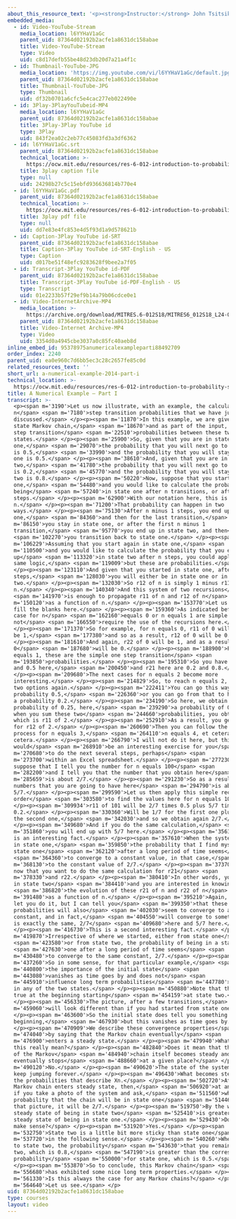 ```yaml
---
about_this_resource_text: '<p><strong>Instructor:</strong> John Tsitsiklis</p>'
embedded_media:
  - id: Video-YouTube-Stream
    media_location: l6YYHaV1aGc
    parent_uid: 87364d02192b2acfe1a8631dc158abae
    title: Video-YouTube-Stream
    type: Video
    uid: c8d17defb55be48d23db20d7a21a4f1c
  - id: Thumbnail-YouTube-JPG
    media_location: 'https://img.youtube.com/vi/l6YYHaV1aGc/default.jpg'
    parent_uid: 87364d02192b2acfe1a8631dc158abae
    title: Thumbnail-YouTube-JPG
    type: Thumbnail
    uid: df32b0701a6cfc5e4cac277eb022490e
  - id: 3Play-3PlayYouTubeid-MP4
    media_location: l6YYHaV1aGc
    parent_uid: 87364d02192b2acfe1a8631dc158abae
    title: 3Play-3Play YouTube id
    type: 3Play
    uid: 843f2ea02c2eb77c45083fd3a3df6362
  - id: l6YYHaV1aGc.srt
    parent_uid: 87364d02192b2acfe1a8631dc158abae
    technical_location: >-
      https://ocw.mit.edu/resources/res-6-012-introduction-to-probability-spring-2018/part-iii-random-processes/a-numerical-example-2014-part-i/l6YYHaV1aGc.srt
    title: 3play caption file
    type: null
    uid: 24298b27c5c15ebfd936636814b770e4
  - id: l6YYHaV1aGc.pdf
    parent_uid: 87364d02192b2acfe1a8631dc158abae
    technical_location: >-
      https://ocw.mit.edu/resources/res-6-012-introduction-to-probability-spring-2018/part-iii-random-processes/a-numerical-example-2014-part-i/l6YYHaV1aGc.pdf
    title: 3play pdf file
    type: null
    uid: dd7e83e4fc853e4d5f93d1a9d578621b
  - id: Caption-3Play YouTube id-SRT
    parent_uid: 87364d02192b2acfe1a8631dc158abae
    title: Caption-3Play YouTube id-SRT-English - US
    type: Caption
    uid: d017be51f48efc9283628f9bee2a7f05
  - id: Transcript-3Play YouTube id-PDF
    parent_uid: 87364d02192b2acfe1a8631dc158abae
    title: Transcript-3Play YouTube id-PDF-English - US
    type: Transcript
    uid: 01e2233b57f29ef9b14a79b06cdce0e1
  - id: Video-InternetArchive-MP4
    media_location: >-
      https://archive.org/download/MITRES.6-012S18/MITRES6_012S18_L24-06_300k.mp4
    parent_uid: 87364d02192b2acfe1a8631dc158abae
    title: Video-Internet Archive-MP4
    type: Video
    uid: 3354d0a4945cbe3037a0c85fc40aeb8d
inline_embed_id: 95378975anumericalexampleparti88492709
order_index: 2240
parent_uid: ea0e960c7d6bb5ec3c28c2657fe85c0d
related_resources_text: ''
short_url: a-numerical-example-2014-part-i
technical_location: >-
  https://ocw.mit.edu/resources/res-6-012-introduction-to-probability-spring-2018/part-iii-random-processes/a-numerical-example-2014-part-i
title: A Numerical Example — Part I
transcript: >-
  <p><span m='3190'>Let us now illustrate, with an example, the calculations of
  n</span> <span m='7180'>step transition probabilities that we have just
  discussed.</span> </p><p><span m='11870'>In this example, we are given a two
  state Markov chain,</span> <span m='18670'>and as part of the input, the one
  step transition</span> <span m='22510'>probabilities between these two
  states.</span> </p><p><span m='25900'>So, given that you are in state
  one,</span> <span m='29070'>the probability that you will next go to state two
  is 0.5,</span> <span m='33990'>and the probability that you will stay in state
  one is 0.5.</span> </p><p><span m='38610'>And, given that you are in state
  two,</span> <span m='41780'>the probability that you will next go to state one
  is 0.2,</span> <span m='45770'>and the probability that you will stay in state
  two is 0.8.</span> </p><p><span m='50220'>Now, suppose that you start in state
  one,</span> <span m='54480'>and you would like to calculate the probability of
  being</span> <span m='57240'>in state one after n transitions, or after n
  steps.</span> </p><p><span m='62900'>With our notation here, this is r11 of
  n.</span> </p><p><span m='71200'>That probability can happen in two
  ways.</span> </p><p><span m='75130'>After n minus 1 steps, you end up in state
  one,</span> <span m='84360'>and then for the last transition,</span> <span
  m='86150'>you stay in state one, or after the first n minus 1
  transition,</span> <span m='95770'>you end up in state two, and then</span>
  <span m='102270'>you transition back to state one.</span> </p><p><span
  m='106229'>Assuming that you start again in state one,</span> <span
  m='110500'>and you would like to calculate the probability that you end
  up</span> <span m='113320'>in state two after n steps, you could apply the
  same logic,</span> <span m='119009'>but these are probabilities.</span>
  </p><p><span m='123110'>And given that you started in state one, after n
  steps,</span> <span m='128030'>you will either be in state one or in state
  two.</span> </p><p><span m='132030'>So r12 of n is simply 1 minus r11 of
  n.</span> </p><p><span m='140340'>And this system of two recursions</span>
  <span m='141970'>is enough to propagate r11 of n and r12 of n</span> <span
  m='150120'>as a function of n.</span> </p><p><span m='153770'>Let us do it and
  fill the blanks here.</span> </p><p><span m='159360'>As indicated before, the
  case for n</span> <span m='162160'>equals 0 or n equals 1 are simple and do
  not</span> <span m='166550'>require the use of the recursions here.</span>
  </p><p><span m='171370'>So for example, for n equals 0, r11 of 0 will simply
  be 1,</span> <span m='177380'>and so as a result, r12 of 0 will be 0.</span>
  </p><p><span m='181610'>And again, r22 of 0 will be 1, and as a result, r21 of
  0</span> <span m='187680'>will be 0.</span> </p><p><span m='188900'>For n
  equals 1, these are the simple one step transition</span> <span
  m='193850'>probabilities.</span> </p><p><span m='195310'>So you have 0.5 here,
  and 0.5 here,</span> <span m='200450'>and r21 here are 0.2 and 0.8.</span>
  </p><p><span m='209680'>The next cases for n equals 2 become more
  interesting.</span> </p><p><span m='214829'>So, to reach n equals 2, r11 of 2,
  two options again.</span> </p><p><span m='222411'>You can go this way with a
  probability 0.5,</span> <span m='226360'>or you can go from that to here with
  a probability 0.2.</span> </p><p><span m='234190'>So here, we obtain total
  probability of 0.25, here,</span> <span m='239290'>a probability of 0.10, and
  when you sum these two</span> <span m='244660'>probabilities, you obtain 0.35,
  which is r11 of 2.</span> </p><p><span m='252910'>As a result, you get 0.65
  for r12 of 2.</span> </p><p><span m='260690'>Then you can follow the same
  process for n equals 3,</span> <span m='264110'>n equals 4, et cetera, et
  cetera.</span> </p><p><span m='266790'>I will not do it here, but this
  would</span> <span m='268910'>be an interesting exercise for you</span> <span
  m='270680'>to do the next several steps, perhaps</span> <span
  m='273700'>within an Excel spreadsheet.</span> </p><p><span m='277230'>But
  suppose that I tell you the number for n equals 100</span> <span
  m='282200'>and I tell you that the number that you obtain here</span> <span
  m='285659'>is about 2/7.</span> </p><p><span m='291230'>So as a result, the
  numbers that you are going to have here</span> <span m='294790'>is about
  5/7.</span> </p><p><span m='299590'>Let us then apply this simple recursion in
  order</span> <span m='303580'>to find the values here for n equals 101.</span>
  </p><p><span m='309934'>r11 of 101 will be 2/7 times 0.5 plus 5/7 times
  0.2.</span> </p><p><span m='330360'>Will be 1/7 for the first one plus 1/7 for
  the second one,</span> <span m='342030'>and so we obtain again 2/7.</span>
  </p><p><span m='349680'>And if you do the same calculation,</span> <span
  m='351860'>you will end up with 5/7 here.</span> </p><p><span m='356100'>This
  is an interesting fact.</span> </p><p><span m='357610'>When the system starts
  in state one,</span> <span m='359850'>the probability that I find myself in
  state one</span> <span m='362120'>after a long period of time seems</span>
  <span m='364360'>to converge to a constant value, in that case,</span> <span
  m='368130'>to the constant value of 2/7.</span> </p><p><span m='373700'>Assume
  now that you want to do the same calculation for r21</span> <span
  m='378330'>and r22.</span> </p><p><span m='380410'>In other words, you start
  in state two</span> <span m='384410'>and you are interested in knowing</span>
  <span m='386820'>the evolution of these r21 of n and r22 of n</span> <span
  m='391480'>as a function of n.</span> </p><p><span m='395210'>Again, I will
  let you do it, but I can tell you</span> <span m='399350'>that these
  probabilities will also</span> <span m='402030'>seem to converge to a
  constant, and in fact,</span> <span m='404550'>will converge to something that
  is exactly the same, 2/7</span> <span m='409680'>here and 5/7 here.</span>
  </p><p><span m='416730'>This is a second interesting fact.</span> </p><p><span
  m='419870'>Irrespective of where we started, either from state one</span>
  <span m='423580'>or from state two, the probability of being in a state</span>
  <span m='427630'>one after a long period of time seems</span> <span
  m='430480'>to converge to the same constant, 2/7.</span> </p><p><span
  m='437260'>So in some sense, for that particular example,</span> <span
  m='440800'>the importance of the initial state</span> <span
  m='443080'>vanishes as time goes by and does not</span> <span
  m='445910'>influence long term probabilities</span> <span m='447780'>of being
  in any of the two states.</span> </p><p><span m='450880'>Note that this is not
  true at the beginning starting</span> <span m='454159'>at state two.</span>
  </p><p><span m='456330'>The picture, after a few transitions,</span> <span
  m='459060'>will look different than if you had started from state one.</span>
  </p><p><span m='463600'>So the initial state does tell you something at the
  beginning,</span> <span m='467930'>but this vanishes as time goes by.</span>
  </p><p><span m='470909'>We describe these convergence properties</span> <span
  m='474040'>by saying that the Markov chain eventually</span> <span
  m='476900'>enters a steady state.</span> </p><p><span m='479940'>What does
  this really mean?</span> </p><p><span m='482840'>Does it mean that the state
  of the Markov</span> <span m='484940'>chain itself becomes steady and
  eventually stops</span> <span m='488660'>at a given place?</span> </p><p><span
  m='490120'>No.</span> </p><p><span m='490620'>The state of the system will
  keep jumping forever.</span> </p><p><span m='496430'>What becomes steady are
  the probabilities that describe Xn.</span> </p><p><span m='502720'>After the
  Markov chain enters steady state, then,</span> <span m='506920'>at any time,
  if you take a photo of the system and ask,</span> <span m='511560'>what is the
  probability that the chain will be in state one</span> <span m='514460'>on
  that picture, it will be 2/7.</span> </p><p><span m='519750'>By the way, the
  steady state of being in state two</span> <span m='525410'>is greater than the
  steady state of being in state one.</span> </p><p><span m='529430'>Does it
  make sense?</span> </p><p><span m='531920'>Yes.</span> </p><p><span
  m='532750'>State two is a little bit more sticky than state one</span> <span
  m='537720'>in the following sense.</span> </p><p><span m='540260'>When you get
  to state two, the probability</span> <span m='543630'>that you remain in state
  two, which is 0.8,</span> <span m='547190'>is greater than the corresponding
  probability</span> <span m='550000'>for state one, which is 0.5.</span>
  </p><p><span m='553870'>So to conclude, this Markov chain</span> <span
  m='556680'>has exhibited some nice long term properties.</span> </p><p><span
  m='561330'>Is this always the case for any Markov chains?</span> </p><p><span
  m='564640'>Let us see.</span> </p>
uid: 87364d02192b2acfe1a8631dc158abae
type: courses
layout: video
---
```

